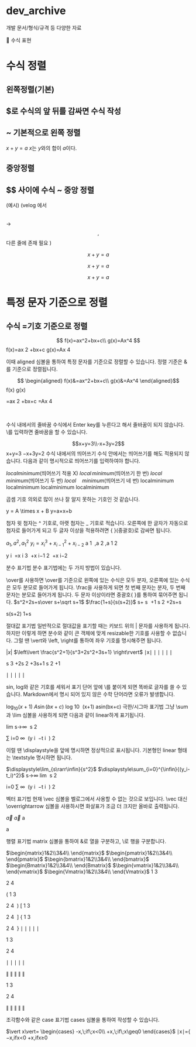 # dev_archive
개발 문서/형식/규격 등 다양한 자료



🔣 수식 표현
# 수식 정렬
## 왼쪽정렬(기본)
## $로 수식의 앞 뒤를 감싸면 수식 작성
## ~ 기본적으로 왼쪽 정렬

$x+y=a$
$x$는 $y$와의 합이 $a$이다.

## 중앙정렬
## $$ 사이에 수식 ~ 중앙 정렬

(예시) (velog 에서 $$ ~ $$ -> $$, $$ 다른 줄에 존재 필요 )

$$
x+y=a$$

$$x+y=a
$$

$$
x+y=a
$$

# 특정 문자 기준으로 정렬
## 수식 =기호 기준으로 정렬

$$
f(x)=ax^2+bx+c\\
g(x)=Ax^4
$$
f(x)=ax 
2
 +bx+c
g(x)=Ax 
4
 
이때 aligned 심볼을 통하여 특정 문자를 기준으로 정렬할 수 있습니다.
정렬 기준은 &를 기준으로 정렬됩니다.

$$
\begin{aligned}
f(x)&=ax^2+bx+c\\
g(x)&=Ax^4
\end{aligned}$$
f(x)
g(x)
​
  
=ax 
2
 +bx+c
=Ax 
4
 
​
 
수식 내에서의 줄바꿈
수식에서 Enter key를 누른다고 해서 줄바꿈이 되지 않습니다. \\를 입력하면 줄바꿈을 할 수 있습니다.

$$x+y=3\\-x+3y=2$$
x+y=3
−x+3y=2
수식 내에서의 띄어쓰기
수식 안에서는 띄어쓰기를 해도 적용되지 않습니다. 다음과 같이 명시적으로 띄어쓰기를 입력하여야 합니다.

$local minimum$(띄어쓰기 적용 X)
$local\,minimum$(띄어쓰기 한 번)
$local\;minimum$(띄어쓰기 두 번)
$local\quad minimum$(띄어쓰기 네 번)
localminimum
localminimum
localminimum
localminimum

곱셈 기호
의외로 많이 쓰나 잘 알지 못하는 기호인 것 같습니다.

y = A \times x + B
y=a×x+b

첨자
윗 첨자는 ^ 기호로, 아랫 첨자는 _ 기호로 적습니다.
오른쪽에 한 글자가 자동으로 첨자로 들어가게 되고 두 글자 이상을 적용하려면 { }(중괄호)로 감싸면 됩니다.

$a_1, a^2, a_1^2$
$y_i=x_i^3+x_{i-1}^2+x_{i-2}$
a 
1
​
 ,a 
2
 ,a 
1
2
​
 
y 
i
​
 =x 
i
3
​
 +x 
i−1
2
​
 +x 
i−2
​
 
분수 표기법
분수 표기법에는 두 가지 방법이 있습니다.

\over를 사용하면 \over를 기준으로 왼쪽에 있는 수식은 모두 분자, 오른쪽에 있는 수식은 모두 분모로 들어가게 됩니다.
\frac을 사용하게 되면 첫 번째 문자는 분자, 두 번째 문자는 분모로 들어가게 됩니다. 두 문자 이상이라면 중괄호{ }를 통하여 묶어주면 됩니다.
$s^2+2s+s\over s+\sqrt s+1$
$\frac{1+s}{s(s+2)}$
s+ 
s
​
 +1
s 
2
 +2s+s
​
 

s(s+2)
1+s
​
 
절대값 표기법
일반적으로 절대값을 표기할 때는 키보드 위의 | 문자를 사용하게 됩니다.
하지만 이렇게 하면 분수와 같이 큰 객체에 맞게 resizable한 기호를 사용할 수 없습니다.
그럴 땐 \vert와 \left, \right를 통하여 좌우 기호를 명시해주면 됩니다.

$\vert x \vert$
$\left\lvert \frac{s^2+1}{s^3+2s^2+3s+1} \right\rvert$
∣x∣
∣
∣
∣
∣
∣
​
  
s 
3
 +2s 
2
 +3s+1
s 
2
 +1
​
  
∣
∣
∣
∣
∣
​
 
sin, log와 같은 기호를 세워서 표기
단어 앞에 \를 붙이게 되면 똑바로 글자를 쓸 수 있습니다.
Markdown에서 명시 되어 있지 않은 수학 단어라면 오류가 발생합니다.

$\log_{10}{(x+1)}$
$A\sin(bx+c)$
log 
10
​
 (x+1)
asin(bx+c)
극한/시그마 표기법
그냥 \sum과 \lim 심볼을 사용하게 되면 다음과 같이 linear하게 표기됩니다.

lim 
s→∞
​
 s 
2
 

∑ 
i=0
∞
​
 (y 
i
​
 −t 
i
​
 ) 
2
 

이럴 땐 \displaystyle을 앞에 명시하면 정상적으로 표시됩니다. 기본형인 linear 형태는 \textstyle 명시하면 됩니다.

$\displaystyle\lim_{s\rarr\infin}{s^2}$
$\displaystyle\sum_{i=0}^{\infin}{(y_i-t_i)^2}$
s→∞
lim
​
 s 
2
 

i=0
∑
∞
​
 (y 
i
​
 −t 
i
​
 ) 
2
 

벡터 표기법
현재 \vec 심볼을 벨로그에서 사용할 수 없는 것으로 보입니다.
\vec 대신 \overrightarrow 심볼을 사용하시면 화살표가 조금 더 크지만 올바로 출력됩니다.

$\vec{a}$
$\overrightarrow{a}$
a
 
a
 

행렬 표기법
matrix 심볼을 통하여
&로 열을 구분하고, \\로 행을 구분합니다.

$\begin{matrix}1&2\\3&4\\ \end{matrix}$
$\begin{pmatrix}1&2\\3&4\\ \end{pmatrix}$
$\begin{bmatrix}1&2\\3&4\\ \end{bmatrix}$
$\begin{Bmatrix}1&2\\3&4\\ \end{Bmatrix}$
$\begin{vmatrix}1&2\\3&4\\ \end{vmatrix}$
$\begin{Vmatrix}1&2\\3&4\\ \end{Vmatrix}$
1
3
​
  
2
4
​
 
( 
1
3
​
  
2
4
​
 )
[ 
1
3
​
  
2
4
​
 ]
{ 
1
3
​
  
2
4
​
 }
∣
∣
∣
∣
∣
​
  
1
3
​
  
2
4
​
  
∣
∣
∣
∣
∣
​
 
∥
∥
∥
∥
∥
​
  
1
3
​
  
2
4
​
  
∥
∥
∥
∥
∥
​
 
조각함수와 같은 case 표기법
cases 심볼을 통하여 작성할 수 있습니다.

$\vert x\vert=
\begin{cases}
-x,\;if\;x<0\\
+x,\;if\;x\geq0
\end{cases}$
∣x∣={ 
−x,ifx<0
+x,ifx≥0
​
